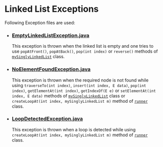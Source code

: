 # Linked List Exceptions
Following Exception files are used:
* ### [EmptyLinkedListException.java](../EmptyLinkedListException.java)
  This exception is thrown when the linked list is empty and one tries to use ```popAtFront()```, ```popAtBack()```, ```pop(int index)``` or ```reverse()``` methods of [```mySinglyLinkedList```](../mySinglyLinkedList.java) class.
* ### [NoElementFoundException.java](../NoElementFoundException.java)
  This exception is thrown when the required node is not found while using ```traverseTo(int index)```, ```insert(int index, E data)```, ```pop(int index)```, ```getElementAt(int index)```, ```getIndexOf(E e)``` or ```setElementAt(int index, E data)``` methods of [```mySinglyLinkedList```](../mySinglyLinkedList.java) class or ```createLoopAt(int index, mySinglyLinkedList m)``` method of [```runner```](../runner.java) class.
* ### [LoopDetectedException.java](../LoopDetectedException.java)
  This exception is thrown when a loop is detected while using ```createLoopAt(int index, mySinglyLinkedList m)``` method of [```runner```](../runner.java) class.
